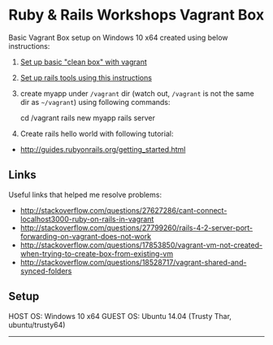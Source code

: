 # Ruby & Rails Workshops Vagrant Box

Basic Vagrant Box setup on Windows 10 x64 created using below instructions: 

1. [Set up basic "clean box" with vagrant](https://gorails.com/guides/using-vagrant-for-rails-development)
2. [Set up rails tools using this instructions](https://gorails.com/setup/ubuntu/14.04)
3. create myapp under `/vagrant` dir (watch out, `/vagrant` is not the same dir as `~/vagrant`) using following 
   commands:

   cd /vagrant
   rails new myapp
   rails server

4. Create rails hello world with following tutorial:

* http://guides.rubyonrails.org/getting_started.html


## Links

Useful links that helped me resolve problems:

* http://stackoverflow.com/questions/27627286/cant-connect-localhost3000-ruby-on-rails-in-vagrant  
* http://stackoverflow.com/questions/27799260/rails-4-2-server-port-forwarding-on-vagrant-does-not-work  
* http://stackoverflow.com/questions/17853850/vagrant-vm-not-created-when-trying-to-create-box-from-existing-vm  
* http://stackoverflow.com/questions/18528717/vagrant-shared-and-synced-folders


## Setup

HOST OS: Windows 10 x64
GUEST OS: Ubuntu 14.04 (Trusty Thar, ubuntu/trusty64)

----
